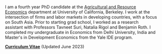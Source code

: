 I am a fourth year PhD candidate at the [Agricultural and Resource Economics](https://are.berkeley.edu) department at University of California, Berkeley. I work at the intersection of firms and labor markets in developing countries, with a focus on South Asia. Prior to starting grad school, I worked as a research assistant with Professors Tavneet Suri, Natalia Rigol and Benjamin Roth. I completed my undergraduate in Economics from Delhi University, India and Master's in Development Economics from the Yale IDE program.

__[Curriculum Vitae](/pdf/Chandra_cv_Jun2023.pdf")__ (Updated June 2023)
